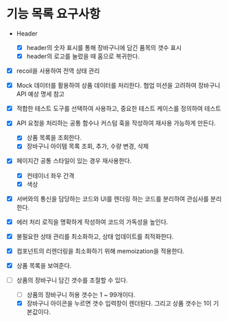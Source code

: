 # 기능 목록 요구사항

- Header

  - [x] header의 숫자 표시를 통해 장바구니에 담긴 품목의 갯수 표시
  - [x] header의 로고를 눌렀을 때 홈으로 복귀한다.

- [x] recoil을 사용하여 전역 상태 관리
- [x] Mock 데이터를 활용하여 상품 데이터를 처리한다. 협업 미션을 고려하여 장바구니 API 예상 명세 참고
- [x] 적합한 테스트 도구를 선택하여 사용하고, 중요한 테스트 케이스를 정의하여 테스트
- [x] API 요청을 처리하는 공통 함수나 커스텀 훅을 작성하여 재사용 가능하게 만든다.

  - [x] 상품 목록을 조회한다.
  - [x] 장바구니 아이템 목록 조회, 추가, 수량 변경, 삭제

- [x] 페이지간 공통 스타일이 있는 경우 재사용한다.

  - [x] 컨테이너 좌우 간격
  - [x] 색상

- [x] 서버와의 통신을 담당하는 코드와 UI를 렌더링 하는 코드를 분리하여 관심사를 분리한다.
- [x] 에러 처리 로직을 명확하게 작성하여 코드의 가독성을 높인다.
- [x] 불필요한 상태 관리를 최소화하고, 상태 업데이트를 최적화한다.
- [x] 컴포넌트의 리렌더링을 최소화하기 위해 memoization을 적용한다.

- [x] 상품 목록을 보여준다.
- [ ] 상품의 장바구니 담긴 갯수를 조절할 수 있다.

  - [ ] 상품의 장바구니 허용 갯수는 1 ~ 99개이다.
  - [x] 장바구니 아이콘을 누르면 갯수 입력창이 렌더된다. 그리고 상품 갯수는 1이 기본값이다.
